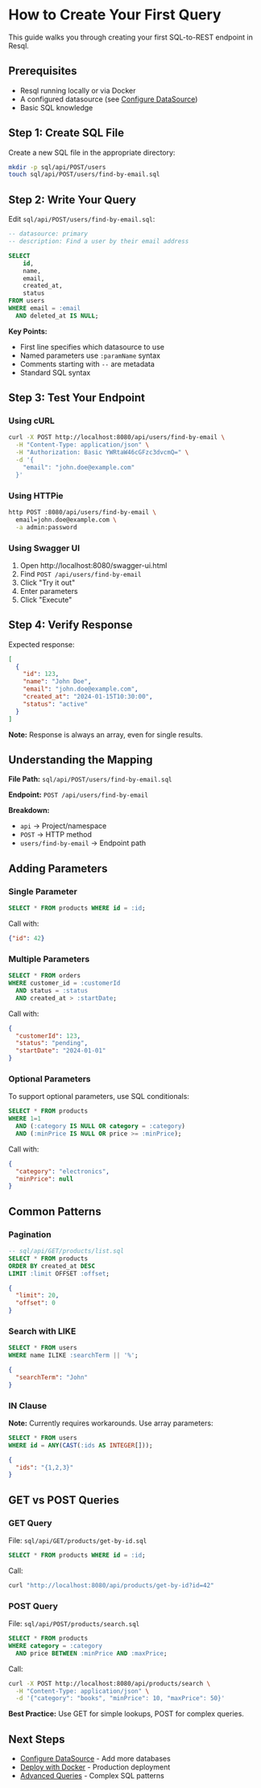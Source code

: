 # How to Create Your First Query

This guide walks you through creating your first SQL-to-REST endpoint in Resql.

## Prerequisites

- Resql running locally or via Docker
- A configured datasource (see [Configure DataSource](configure-datasource.md))
- Basic SQL knowledge

## Step 1: Create SQL File

Create a new SQL file in the appropriate directory:

```bash
mkdir -p sql/api/POST/users
touch sql/api/POST/users/find-by-email.sql
```

## Step 2: Write Your Query

Edit `sql/api/POST/users/find-by-email.sql`:

```sql
-- datasource: primary
-- description: Find a user by their email address

SELECT
    id,
    name,
    email,
    created_at,
    status
FROM users
WHERE email = :email
  AND deleted_at IS NULL;
```

**Key Points:**
- First line specifies which datasource to use
- Named parameters use `:paramName` syntax
- Comments starting with `--` are metadata
- Standard SQL syntax

## Step 3: Test Your Endpoint

### Using cURL

```bash
curl -X POST http://localhost:8080/api/users/find-by-email \
  -H "Content-Type: application/json" \
  -H "Authorization: Basic YWRtaW46cGFzc3dvcmQ=" \
  -d '{
    "email": "john.doe@example.com"
  }'
```

### Using HTTPie

```bash
http POST :8080/api/users/find-by-email \
  email=john.doe@example.com \
  -a admin:password
```

### Using Swagger UI

1. Open http://localhost:8080/swagger-ui.html
2. Find `POST /api/users/find-by-email`
3. Click "Try it out"
4. Enter parameters
5. Click "Execute"

## Step 4: Verify Response

Expected response:

```json
[
  {
    "id": 123,
    "name": "John Doe",
    "email": "john.doe@example.com",
    "created_at": "2024-01-15T10:30:00",
    "status": "active"
  }
]
```

**Note:** Response is always an array, even for single results.

## Understanding the Mapping

**File Path:** `sql/api/POST/users/find-by-email.sql`

**Endpoint:** `POST /api/users/find-by-email`

**Breakdown:**
- `api` → Project/namespace
- `POST` → HTTP method
- `users/find-by-email` → Endpoint path

## Adding Parameters

### Single Parameter

```sql
SELECT * FROM products WHERE id = :id;
```

Call with:
```json
{"id": 42}
```

### Multiple Parameters

```sql
SELECT * FROM orders
WHERE customer_id = :customerId
  AND status = :status
  AND created_at > :startDate;
```

Call with:
```json
{
  "customerId": 123,
  "status": "pending",
  "startDate": "2024-01-01"
}
```

### Optional Parameters

To support optional parameters, use SQL conditionals:

```sql
SELECT * FROM products
WHERE 1=1
  AND (:category IS NULL OR category = :category)
  AND (:minPrice IS NULL OR price >= :minPrice);
```

Call with:
```json
{
  "category": "electronics",
  "minPrice": null
}
```

## Common Patterns

### Pagination

```sql
-- sql/api/GET/products/list.sql
SELECT * FROM products
ORDER BY created_at DESC
LIMIT :limit OFFSET :offset;
```

```json
{
  "limit": 20,
  "offset": 0
}
```

### Search with LIKE

```sql
SELECT * FROM users
WHERE name ILIKE :searchTerm || '%';
```

```json
{
  "searchTerm": "John"
}
```

### IN Clause

**Note:** Currently requires workarounds. Use array parameters:

```sql
SELECT * FROM users
WHERE id = ANY(CAST(:ids AS INTEGER[]));
```

```json
{
  "ids": "{1,2,3}"
}
```

## GET vs POST Queries

### GET Query

File: `sql/api/GET/products/get-by-id.sql`

```sql
SELECT * FROM products WHERE id = :id;
```

Call:
```bash
curl "http://localhost:8080/api/products/get-by-id?id=42"
```

### POST Query

File: `sql/api/POST/products/search.sql`

```sql
SELECT * FROM products
WHERE category = :category
  AND price BETWEEN :minPrice AND :maxPrice;
```

Call:
```bash
curl -X POST http://localhost:8080/api/products/search \
  -H "Content-Type: application/json" \
  -d '{"category": "books", "minPrice": 10, "maxPrice": 50}'
```

**Best Practice:** Use GET for simple lookups, POST for complex queries.

## Next Steps

- [Configure DataSource](configure-datasource.md) - Add more databases
- [Deploy with Docker](deploy-docker.md) - Production deployment
- [Advanced Queries](../reference/sql-syntax.md) - Complex SQL patterns
